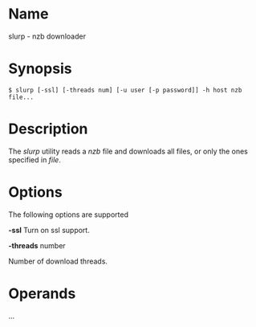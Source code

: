 # Name
slurp - nzb downloader
# Synopsis
`$ slurp [-ssl] [-threads num] [-u user [-p password]] -h host nzb file...`
# Description
The *slurp* utility reads a *nzb* file and downloads all files, or only the ones
specified in *file*.
# Options
The following options are supported

**-ssl** Turn on ssl support.

**-threads** number


Number of download threads.
# Operands
...

